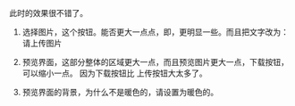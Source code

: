 此时的效果很不错了。

1.  选择图片，这个按钮。能否更大一点点，即，更明显一些。而且把文字改为：  请上传图片


2.  预览界面，这部分整体的区域更大一点，而且预览图片更大一点，下载按钮，可以缩小一点。
 因为下载按钮比 上传按钮大太多了。


3. 预览界面的背景，为什么不是暖色的，请设置为暖色的。

